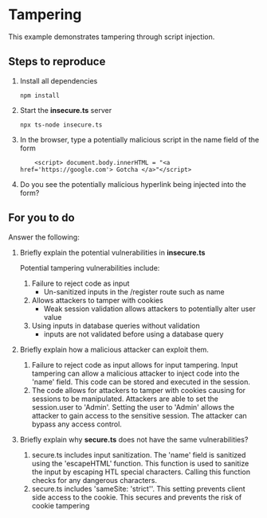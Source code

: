 # Tampering

This example demonstrates tampering through script injection.

## Steps to reproduce

1. Install all dependencies

    `npm install`

2. Start the **insecure.ts** server

    `npx ts-node insecure.ts`

3. In the browser, type a potentially malicious script in the name field of the form

    ```
        <script> document.body.innerHTML = "<a href='https://google.com'> Gotcha </a>"</script>
    ```

4. Do you see the potentially malicious hyperlink being injected into the form?

## For you to do

Answer the following:

1. Briefly explain the potential vulnerabilities in **insecure.ts**

    Potential tampering vulnerabilities include:
    1. Failure to reject code as input
        - Un-sanitized inputs in the /register route such as name 
    2. Allows attackers to tamper with cookies
        - Weak session validation allows attackers to potentially alter user value
    3. Using inputs in database queries without validation
        - inputs are not validated before using a database query


2. Briefly explain how a malicious attacker can exploit them.

    1. Failure to reject code as input allows for input tampering. Input tampering can allow a malicious attacker to inject code into the 'name' field. This code can be stored and executed in the session. 
    2. The code allows for attackers to tamper with cookies causing for sessions to be manipulated. Attackers are able to set the session.user to 'Admin'. Setting the user to 'Admin' allows the attacker to gain access to the sensitive session. The attacker can bypass any access control. 


3. Briefly explain why **secure.ts** does not have the same vulnerabilities?
    1. secure.ts includes input sanitization. The 'name' field is sanitized using the 'escapeHTML' function. This function is used to sanitize the input by escaping HTL special characters. Calling this function checks for any dangerous characters.
    2. secure.ts includes 'sameSite: 'strict''. This setting prevents client side access to the cookie. This secures and prevents the risk of cookie tampering 
